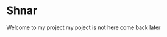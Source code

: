 # Shnar

<!DOCTYPE html>
<html>
<head>
    <title>Shnar</title>
</head>
<body>
    <p>Welcome to my project my poject is not here come back later</p>
</body>
</html>
